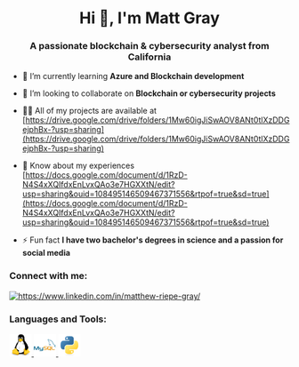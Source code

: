 <h1 align="center">Hi 👋, I'm Matt Gray</h1>
<h3 align="center">A passionate blockchain & cybersecurity analyst from California</h3>

- 🌱 I’m currently learning **Azure and Blockchain development**

- 👯 I’m looking to collaborate on **Blockchain or cybersecurity projects**

- 👨‍💻 All of my projects are available at [https://drive.google.com/drive/folders/1Mw60igJiSwAOV8ANt0tlXzDDGejphBx-?usp=sharing](https://drive.google.com/drive/folders/1Mw60igJiSwAOV8ANt0tlXzDDGejphBx-?usp=sharing)

- 📄 Know about my experiences [https://docs.google.com/document/d/1RzD-N4S4xXQIfdxEnLvxQAo3e7HGXXtN/edit?usp=sharing&ouid=108495146509467371556&rtpof=true&sd=true](https://docs.google.com/document/d/1RzD-N4S4xXQIfdxEnLvxQAo3e7HGXXtN/edit?usp=sharing&ouid=108495146509467371556&rtpof=true&sd=true)

- ⚡ Fun fact **I have two bachelor's degrees in science and a passion for social media**

<h3 align="left">Connect with me:</h3>
<p align="left">
<a href="https://linkedin.com/in/https://www.linkedin.com/in/matthew-riepe-gray/" target="blank"><img align="center" src="https://raw.githubusercontent.com/rahuldkjain/github-profile-readme-generator/master/src/images/icons/Social/linked-in-alt.svg" alt="https://www.linkedin.com/in/matthew-riepe-gray/" height="30" width="40" /></a>
</p>

<h3 align="left">Languages and Tools:</h3>
<p align="left"> <a href="https://www.linux.org/" target="_blank" rel="noreferrer"> <img src="https://raw.githubusercontent.com/devicons/devicon/master/icons/linux/linux-original.svg" alt="linux" width="40" height="40"/> </a> <a href="https://www.mysql.com/" target="_blank" rel="noreferrer"> <img src="https://raw.githubusercontent.com/devicons/devicon/master/icons/mysql/mysql-original-wordmark.svg" alt="mysql" width="40" height="40"/> </a> <a href="https://www.python.org" target="_blank" rel="noreferrer"> <img src="https://raw.githubusercontent.com/devicons/devicon/master/icons/python/python-original.svg" alt="python" width="40" height="40"/> </a> </p>
